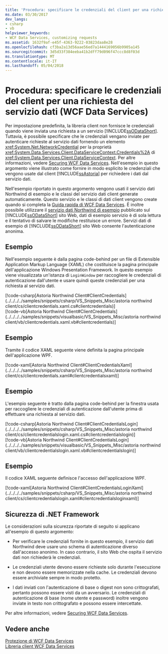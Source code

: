 ```yaml
---
title: 'Procedura: specificare le credenziali del client per una richiesta del servizio dati (WCF Data Services)'
ms.date: 03/30/2017
dev_langs:
- csharp
- vb
helpviewer_keywords:
- WCF Data Services, customizing requests
ms.assetid: 1632f9af-e45f-4363-9222-03823daa8e28
ms.openlocfilehash: cf3ba2a13d56aae56ed7a1444169056b9905a145
ms.sourcegitcommit: 3d5d33f384eeba41b2dff79d096f47ccc8d8f03d
ms.translationtype: MT
ms.contentlocale: it-IT
ms.lasthandoff: 05/04/2018
---
```

# <a name="how-to-specify-client-credentials-for-a-data-service-request-wcf-data-services"></a>Procedura: specificare le credenziali del client per una richiesta del servizio dati (WCF Data Services)
Per impostazione predefinita, la libreria client non fornisce le credenziali quando viene inviata una richiesta a un servizio [!INCLUDE[ssODataShort](../../../../includes/ssodatashort-md.md)]. Tuttavia, è possibile specificare che le credenziali vengano inviate per autenticare richieste al servizio dati fornendo un elemento <xref:System.Net.NetworkCredential> per la proprietà <xref:System.Data.Services.Client.DataServiceContext.Credentials%2A> di <xref:System.Data.Services.Client.DataServiceContext>. Per altre informazioni, vedere [Securing WCF Data Services](../../../../docs/framework/data/wcf/securing-wcf-data-services.md). Nell'esempio in questo argomento viene illustrato come fornire in modo esplicito le credenziali che vengono usate dal client [!INCLUDE[ssAstoria](../../../../includes/ssastoria-md.md)] per richiedere i dati dal servizio dati.  
  
 Nell'esempio riportato in questo argomento vengono usati il servizio dati Northwind di esempio e le classi del servizio dati client generate automaticamente. Questo servizio e le classi di dati client vengono create quando si completa la [Guida rapida di WCF Data Services](../../../../docs/framework/data/wcf/quickstart-wcf-data-services.md). È inoltre possibile utilizzare il [servizio dati Northwind di esempio](http://go.microsoft.com/fwlink/?LinkId=187426) pubblicato sul [!INCLUDE[ssODataShort](../../../../includes/ssodatashort-md.md)] sito Web, dati di esempio servizio è di sola lettura e il tentativo di salvare le modifiche restituisce un errore. Servizi dati di esempio di [!INCLUDE[ssODataShort](../../../../includes/ssodatashort-md.md)] sito Web consente l'autenticazione anonima.  
  
## <a name="example"></a>Esempio  
 Nell'esempio seguente è dalla pagina code-behind per un file di Extensible Application Markup Language (XAML) che costituisce la pagina principale dell'applicazione Windows Presentation Framework. In questo esempio viene visualizzata un'istanza di `LoginWindow` per raccogliere le credenziali di autenticazione dall'utente e usare quindi queste credenziali per una richiesta al servizio dati.  
  
 [!code-csharp[Astoria Northwind Client#ClientCredentials](../../../../samples/snippets/csharp/VS_Snippets_Misc/astoria northwind client/cs/clientcredentials.xaml.cs#clientcredentials)]  
 [!code-vb[Astoria Northwind Client#ClientCredentials](../../../../samples/snippets/visualbasic/VS_Snippets_Misc/astoria northwind client/vb/clientcredentials.xaml.vb#clientcredentials)]
  
## <a name="example"></a>Esempio  
 Tramite il codice XAML seguente viene definita la pagina principale dell'applicazione WPF.  
  
 [!code-xaml[Astoria Northwind Client#ClientCredentialsXaml](../../../../samples/snippets/csharp/VS_Snippets_Misc/astoria northwind client/cs/clientcredentials.xaml#clientcredentialsxaml)]  
  
## <a name="example"></a>Esempio  
 L'esempio seguente è tratto dalla pagina code-behind per la finestra usata per raccogliere le credenziali di autenticazione dall'utente prima di effettuare una richiesta al servizio dati.  
  
 [!code-csharp[Astoria Northwind Client#ClientCredentialsLogin](../../../../samples/snippets/csharp/VS_Snippets_Misc/astoria northwind client/cs/clientcredentialslogin.xaml.cs#clientcredentialslogin)]  
 [!code-vb[Astoria Northwind Client#ClientCredentialsLogin](../../../../samples/snippets/visualbasic/VS_Snippets_Misc/astoria northwind client/vb/clientcredentialslogin.xaml.vb#clientcredentialslogin)]
  
## <a name="example"></a>Esempio  
 Il codice XAML seguente definisce l'accesso dell'applicazione WPF.  
  
 [!code-xaml[Astoria Northwind Client#ClientCredentialsLoginXaml](../../../../samples/snippets/csharp/VS_Snippets_Misc/astoria northwind client/cs/clientcredentialslogin.xaml#clientcredentialsloginxaml)]  
  
## <a name="net-framework-security"></a>Sicurezza di .NET Framework  
 Le considerazioni sulla sicurezza riportate di seguito si applicano all'esempio di questo argomento:  
  
-   Per verificare le credenziali fornite in questo esempio, il servizio dati Northwind deve usare uno schema di autenticazione diverso dall'accesso anonimo. In caso contrario, il sito Web che ospita il servizio dati non richiederà le credenziali.  
  
-   Le credenziali utente devono essere richieste solo durante l'esecuzione e non devono essere memorizzate nella cache. Le credenziali devono essere archiviate sempre in modo protetto.  
  
-   I dati inviati con l'autenticazione di base o digest non sono crittografati, pertanto possono essere visti da un avversario. Le credenziali di autenticazione di base (nome utente e password) inoltre vengono inviate in testo non crittografato e possono essere intercettate.  
  
 Per altre informazioni, vedere [Securing WCF Data Services](../../../../docs/framework/data/wcf/securing-wcf-data-services.md).  
  
## <a name="see-also"></a>Vedere anche  
 [Protezione di WCF Data Services](../../../../docs/framework/data/wcf/securing-wcf-data-services.md)  
 [Libreria client WCF Data Services](../../../../docs/framework/data/wcf/wcf-data-services-client-library.md)
